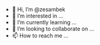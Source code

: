 - 👋 Hi, I’m @zesambek
- 👀 I’m interested in ...
- 🌱 I’m currently learning ...
- 💞️ I’m looking to collaborate on ...
- 📫 How to reach me ...

<!---
zesambek/zesambek is a ✨ special ✨ repository because its `README.md` (this file) appears on your GitHub profile.
You can click the Preview link to take a look at your changes.
--->
